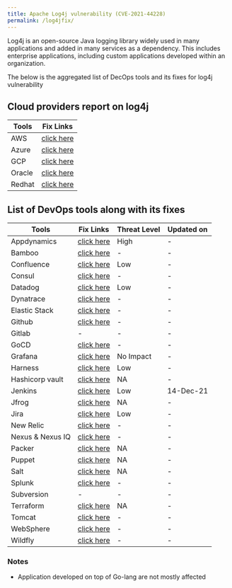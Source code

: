 ```yaml
---
title: Apache Log4j vulnerability (CVE-2021-44228)
permalink: /log4jfix/
---
```


Log4j is an open-source Java logging library widely used in many applications and added in many services as a dependency. This includes enterprise applications, including custom applications developed within an organization.

The below is the aggregated list of DecOps tools and its fixes for log4j vulnerability
## Cloud providers report on log4j

| Tools       | Fix Links |
| ----------- | ----------- |
|	AWS	|	[click here](https://aws.amazon.com/security/security-bulletins/AWS-2021-006/)	|
|	Azure	|	[click here](https://msrc-blog.microsoft.com/2021/12/11/microsofts-response-to-cve-2021-44228-apache-log4j2/)	|
|	GCP	|	[click here](https://cloud.google.com/blog/products/identity-security/cloud-ids-to-help-detect-cve-2021-44228-apache-log4j-vulnerability)	|
|	Oracle	|	[click here](https://www.oracle.com/security-alerts/alert-cve-2021-44228.html)	|
|	Redhat	|	[click here](https://access.redhat.com/security/cve/cve-2021-44228)	|

## List of DevOps tools along with its fixes

| Tools        | Fix Links    | Threat Level  | Updated on   |
|------------- |------------- |-------------- |------------- |
| Appdynamics | [click here](https://docs.appdynamics.com/display/PAA/Security+Advisory%3A+Apache+Log4j+Vulnerability) | High | - |
| Bamboo | [click here](https://confluence.atlassian.com/kb/faq-for-cve-2021-44228-1103069406.html) | - | - |
| Confluence| [click here](https://confluence.atlassian.com/kb/faq-for-cve-2021-44228-1103069406.html) | Low | - |
| Consul | [click here](https://discuss.hashicorp.com/t/hcsec-2021-32-hashicorp-response-to-apache-log4j-2-security-issue-cve-2021-44228/33138) | - | - |
| Datadog| [click here](https://www.datadoghq.com/log4j-vulnerability/) | Low | - |
| Dynatrace | [click here](https://www.dynatrace.com/news/blog/log4shell-vulnerability/) | - | - |
| Elastic Stack | [click here](https://discuss.elastic.co/t/apache-log4j2-remote-code-execution-rce-vulnerability-cve-2021-44228-esa-2021-31/291476) | - | - |
| Github | [click here](https://github.blog/2021-12-13-githubs-response-to-log4j-vulnerability-cve-2021-44228/) | - | - |
| Gitlab | - | - | - |
| GoCD | [click here](https://github.com/gocd/gocd/discussions/9931) | - | - |
| Grafana | [click here](https://github.com/grafana/grafana/issues/43000) | No Impact | - |
| Harness | [click here](https://harness.io/blog/log4shell-response/) | Low | - |
| Hashicorp vault | [click here](https://discuss.hashicorp.com/t/hcsec-2021-32-hashicorp-response-to-apache-log4j-2-security-issue-cve-2021-44228/33138) | NA | - |
| Jenkins | [click here](https://www.jenkins.io/blog/2021/12/10/log4j2-rce-CVE-2021-44228/) | Low | 14-Dec-21 |
| Jfrog | [click here](https://jfrog.com/knowledge-base/general-jfrog-services-are-not-affected-by-vulnerability-cve-2021-44228/) | NA | - |
| Jira | [click here](https://confluence.atlassian.com/kb/faq-for-cve-2021-44228-1103069406.html) | Low | - |
| New Relic | [click here](https://discuss.newrelic.com/t/log4j-zero-day-vulnerability-and-the-new-relic-java-agent/170322) | - | - |
| Nexus & Nexus IQ | [click here](https://blog.sonatype.com/a-new-0-day-log4j-vulnerability-discovered-in-the-wild) | - | - |
| Packer | [click here](https://discuss.hashicorp.com/t/hcsec-2021-32-hashicorp-response-to-apache-log4j-2-security-issue-cve-2021-44228/33138) | NA | - |
| Puppet | [click here](https://puppet.com/blog/puppet-response-to-remote-code-execution-vulnerability-cve-2021-44228/) | NA | - |
| Salt | [click here](https://salt.security/blog/the-log4shell-cve-2021-44228-vulnerability-what-it-is-how-it-works-and-how-to-protect-yourself) | NA | - |
| Splunk | [click here](https://www.splunk.com/en_us/blog/bulletins/splunk-security-advisory-for-apache-log4j-cve-2021-44228.html) | - | - |
| Subversion | - | - | - |
| Terraform | [click here](https://discuss.hashicorp.com/t/hcsec-2021-32-hashicorp-response-to-apache-log4j-2-security-issue-cve-2021-44228/33138) | NA | - |
| Tomcat | [click here](http://mail-archives.apache.org/mod_mbox/www-announce/202112.mbox/%3C028d1058-2e48-f72c-2037-2070d73b7411@apache.org%3E) | - | - |
| WebSphere | [click here](https://www.ibm.com/support/pages/node/6525706) | - | - |
| Wildfly| [click here](https://www.wildfly.org/news/2021/12/13/Log4j-CVEs/) | - | - |

### Notes
* Application developed on top of Go-lang are not mostly affected